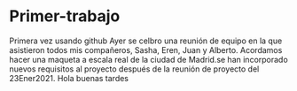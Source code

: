 # Primer-trabajo
Primera vez usando github
Ayer se celbro una reunión de equipo en la que asistieron todos mis compañeros, Sasha, Eren, Juan y Alberto. Acordamos hacer una maqueta a escala real de la ciudad de Madrid.se han
incorporado nuevos requisitos al proyecto después de la reunión de proyecto del
23Ener2021.
Hola buenas tardes
